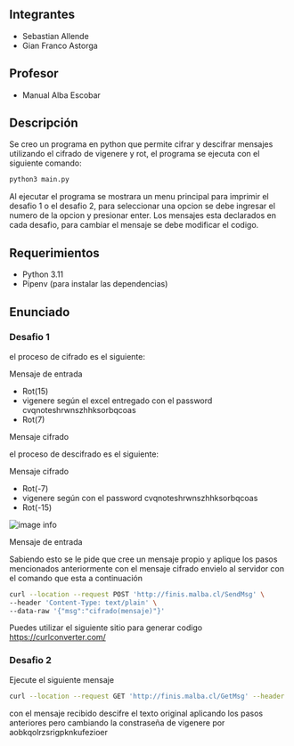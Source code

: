 ## Integrantes

- Sebastian Allende
- Gian Franco Astorga

## Profesor

- Manual Alba Escobar

## Descripción

Se creo un programa en python que permite cifrar y descifrar mensajes utilizando el cifrado de vigenere y rot, el programa se ejecuta con el siguiente comando:

```bash
python3 main.py
```

Al ejecutar el programa se mostrara un menu principal para imprimir el desafio 1 o el desafio 2, para seleccionar una opcion se debe ingresar el numero de la opcion y presionar enter.
Los mensajes esta declarados en cada desafio, para cambiar el mensaje se debe modificar el codigo.

## Requerimientos

- Python 3.11
- Pipenv (para instalar las dependencias)

## Enunciado

### Desafio 1 

el proceso de cifrado es el siguiente:

Mensaje de entrada 

- Rot(15)
- vigenere según el excel entregado con el password cvqnoteshrwnszhhksorbqcoas
- Rot(7)

Mensaje cifrado

el proceso de descifrado es el siguiente:

Mensaje  cifrado 

- Rot(-7)
- vigenere según con el password cvqnoteshrwnszhhksorbqcoas
- Rot(-15)

![image info](https://tutorialesenlinea.es/uploads/posts/2015-04/thumbs/1430403275_cuadro_vigenere.webp)


Mensaje de entrada

Sabiendo esto se le pide que cree  un mensaje propio y aplique los  pasos mencionados anteriormente con el mensaje cifrado envielo al servidor con el comando que esta a continuación


```bash
curl --location --request POST 'http://finis.malba.cl/SendMsg' \
--header 'Content-Type: text/plain' \
--data-raw '{"msg":"cifrado(mensaje)"}'
```

Puedes utilizar el siguiente sitio para generar codigo https://curlconverter.com/

### Desafio 2

Ejecute el siguiente mensaje

```bash
curl --location --request GET 'http://finis.malba.cl/GetMsg' --header 'Content-Type: text/plain'
```

con el mensaje recibido descifre el texto original aplicando los pasos anteriores pero cambiando la constraseña de  vigenere por aobkqolrzsrigpknkufezioer

